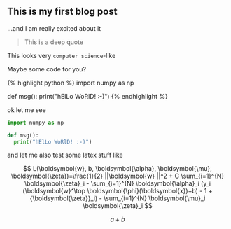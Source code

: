 ## This is my first blog post

...and I am really excited about it

> This is a deep quote

This looks very `computer science`-like

Maybe some code for you?


{% highlight python %}
import numpy as np

def msg():
   print("hElLo WoRlD! :-)")
{% endhighlight %}


ok let me see

 ```python
import numpy as np

def msg():
   print("hElLo WoRlD! :-)")
 ```
 
 and let me also test some latex stuff like
 
 $$ L(\boldsymbol{w}, b, \boldsymbol{\alpha}, \boldsymbol{\mu}, \boldsymbol{\zeta})=\frac{1}{2} ||\boldsymbol{w} ||^2 + C \sum_{i=1}^{N} \boldsymbol{\zeta}_i - \sum_{i=1}^{N} \boldsymbol{\alpha}_i (y_i (\boldsymbol{w}^\top \boldsymbol{\phi}(\boldsymbol{x})+b) - 1 + {\boldsymbol{\zeta}}_i) - \sum_{i=1}^{N} \boldsymbol{\mu}_i \boldsymbol{\zeta}_i $$
 
  $$ a+b$$
